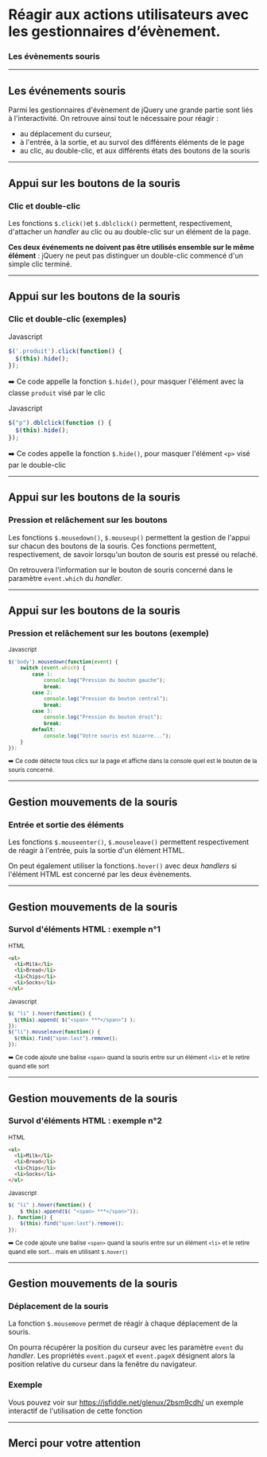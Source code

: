 <!-- footer: Copyright 2017 © Glenn ROLLAND – Reproduction interdite -->
<!-- page_number : true -->

<link rel="stylesheet" href="../../assets/style.css" />

# Réagir aux actions utilisateurs avec les gestionnaires d’évènement.

### Les évènements souris

<!-- 05/02 Document -->

----

## Les événements souris

Parmi les gestionnaires d'évènement de jQuery une grande partie sont liés à l'interactivité. On retrouve ainsi tout le nécessaire pour réagir :

- au déplacement du curseur,
- à l'entrée, à la sortie, et au survol des différents éléments de le page
- au clic, au double-clic, et aux différents états des boutons de la souris

----

## Appui sur les boutons de la souris

### Clic et double-clic

Les fonctions `$.click()`et `$.dblclick()` permettent, respectivement, d'attacher un _handler_ au clic ou au double-clic sur un élément de la page.

__Ces deux événements ne doivent pas être utilisés ensemble sur le même élément__ : jQuery ne peut pas distinguer un double-clic commencé d'un simple clic terminé.

----

## Appui sur les boutons de la souris

### Clic et double-clic (exemples)

<gx-label>Javascript</gx-label>

```javascript
$('.produit').click(function() {
  $(this).hide();
});
```

:arrow_right: Ce code appelle la fonction `$.hide()`, pour masquer l'élément avec la classe `produit` visé par le clic

<gx-label>Javascript</gx-label>

```javascript
$("p").dblclick(function () {
  $(this).hide();
});
```


:arrow_right: Ce codes appelle la fonction `$.hide()`, pour masquer l'élément `<p>` visé par le double-clic

----

## Appui sur les boutons de la souris

### Pression et relâchement sur les boutons

Les fonctions `$.mousedown()`, `$.mouseup()` permettent la gestion de l'appui sur chacun des boutons de la souris. Ces fonctions permettent, respectivement, de savoir lorsqu'un bouton de souris est pressé ou relaché.

On retrouvera l'information sur le bouton de souris concerné dans le paramètre `event.which` du _handler_.

----

## Appui sur les boutons de la souris

### Pression et relâchement sur les boutons (exemple)

<small>

<gx-label>Javascript</gx-label>

```javascript
$('body').mousedown(function(event) {
    switch (event.which) {
        case 1:
            console.log("Pression du bouton gauche");
            break;
        case 2:
            console.log("Pression du bouton central");
            break;
        case 3:
            console.log("Pression du bouton droit");
            break;
        default:
            console.log("Votre souris est bizarre...");
    }
});
```

:arrow_right: Ce code détecte tous clics sur la page et affiche dans la console quel est le bouton de la souris concerné.

</small>

----

## Gestion mouvements de la souris

### Entrée et sortie des éléments

Les fonctions `$.mouseenter()`, `$.mouseleave()` permettent respectivement de réagir à l'entrée, puis la sortie d'un élément HTML.

On peut également utiliser la fonction`$.hover()` avec deux _handlers_ si l'élément HTML est concerné par les deux évènements.

----

## Gestion mouvements de la souris

### Survol d'éléments HTML : exemple n°1

<small>

<gx-label>HTML</gx-label>

```html
<ul>
  <li>Milk</li>
  <li>Bread</li>
  <li>Chips</li>
  <li>Socks</li>
</ul>
```

<gx-label>Javascript</gx-label>

```javascript
$( "li" ).hover(function() {
  $(this).append( $("<span> ***</span>") );
});
$("li").mouseleave(function() {
  $(this).find("span:last").remove();
});
```

:arrow_right: Ce code ajoute une balise `<span>` quand la souris entre sur un élément `<li>` et le retire quand elle sort

</small>

----


## Gestion mouvements de la souris

### Survol d'éléments HTML : exemple n°2

<small>

<gx-label>HTML</gx-label>

```html
<ul>
  <li>Milk</li>
  <li>Bread</li>
  <li>Chips</li>
  <li>Socks</li>
</ul>
```

<gx-label>Javascript</gx-label>

```javascript
$( "li" ).hover(function() {
    $ this).append($( "<span> ***</span>"));
}, function() {
    $(this).find("span:last").remove();
});
```

:arrow_right: Ce code ajoute une balise `<span>` quand la souris entre sur un élément `<li>` et le retire quand elle sort... mais en utilisant `$.hover()`

</small>

----

## Gestion mouvements de la souris

### Déplacement de la souris

La fonction `$.mousemove` permet de réagir à chaque déplacement de la souris.

On pourra récupérer la position du curseur avec les paramètre `event` du _handler_. Les propriétés `event.pageX` et `event.pageX` désignent alors la position relative du curseur dans la fenêtre du navigateur.

### Exemple

Vous pouvez voir sur https://jsfiddle.net/glenux/2bsm9cdh/ un exemple interactif de l'utilisation de cette fonction


----

## Merci pour votre attention
